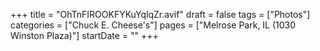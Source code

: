 +++
title = "OhTnFIROOKFYKuYqlqZr.avif"
draft = false
tags = ["Photos"]
categories = ["Chuck E. Cheese's"]
pages = ["Melrose Park, IL (1030 Winston Plaza)"]
startDate = ""
+++
